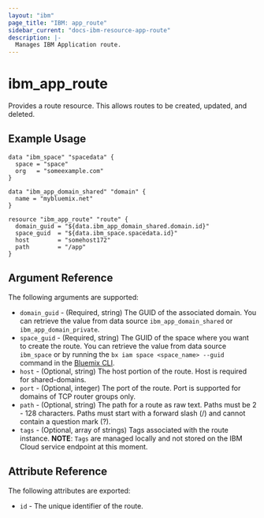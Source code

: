 ```yaml
---
layout: "ibm"
page_title: "IBM: app_route"
sidebar_current: "docs-ibm-resource-app-route"
description: |-
  Manages IBM Application route.
---
```


# ibm\_app_route

Provides a route resource. This allows routes to be created, updated, and deleted.

## Example Usage

```hcl
data "ibm_space" "spacedata" {
  space = "space"
  org   = "someexample.com"
}

data "ibm_app_domain_shared" "domain" {
  name = "mybluemix.net"
}

resource "ibm_app_route" "route" {
  domain_guid = "${data.ibm_app_domain_shared.domain.id}"
  space_guid  = "${data.ibm_space.spacedata.id}"
  host        = "somehost172"
  path        = "/app"
}
```

## Argument Reference

The following arguments are supported:

* `domain_guid` - (Required, string) The GUID of the associated domain. You can retrieve the value from data source `ibm_app_domain_shared` or `ibm_app_domain_private`.
* `space_guid` - (Required, string) The GUID of the space where you want to create the route. You can retrieve the value from data source `ibm_space` or by running the `bx iam space <space_name> --guid` command in the [Bluemix CLI](https://console.bluemix.net/docs/cli/reference/bluemix_cli/get_started.html#getting-started).
* `host` - (Optional, string) The host portion of the route. Host is required for shared-domains.
* `port` - (Optional, integer) The port of the route. Port is supported for domains of TCP router groups only.
* `path` - (Optional, string) The path for a route as raw text. Paths must be 2 - 128 characters. Paths must start with a forward slash (/) and cannot contain a question mark (?).
* `tags` - (Optional, array of strings) Tags associated with the route instance.
    **NOTE**: `Tags` are managed locally and not stored on the IBM Cloud service endpoint at this moment.

## Attribute Reference

The following attributes are exported:

* `id` - The unique identifier of the route.
